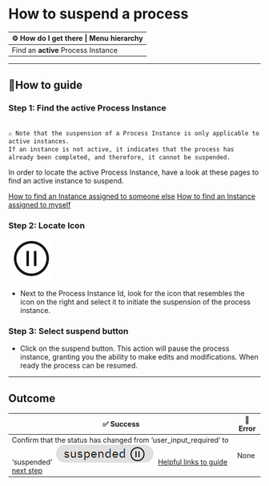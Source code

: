 # How to suspend a process


| ⚙ How do I get there \| Menu hierarchy |
| --- |
| Find an **active** Process Instance |
---

## 📔How to guide

### **Step 1: Find the active Process Instance** 

```{admonition} Note

⚠ Note that the suspension of a Process Instance is only applicable to active instances. 
If an instance is not active, it indicates that the process has already been completed, and therefore, it cannot be suspended.
```

In order to locate the active Process Instance, have a look at these pages to find an active instance to suspend.

[How to find an Instance assigned to someone else](https://www.notion.so/How-to-find-an-Instance-assigned-to-someone-else-59e45e944655411581d780cf7a010230?pvs=21) 
[How to find an Instance assigned to myself](https://github.com/sartography/spiff-arena/blob/main/docs/how_to/find_an_Instance_assigned_to_myself.md)

### **Step 2: Locate Icon** 

![img|20x21](images/suspend.png)

- Next to the Process Instance Id, look for the icon that resembles the icon on the right and select it to initiate the suspension of the process instance.

### **Step 3: Select suspend button**

- Click on the suspend button. This action will pause the process instance, granting you the ability to make edits and modifications. When ready the process can be resumed. 

---

## **Outcome**

| ✅ Success                                                     | 🚫 Error |
| ------------------------------------------------------------- | ------- |
| Confirm that the status has changed from ‘user_input_required’ to ‘suspended’ ![suspend_status](images/suspended.png) [Helpful links to guide next step](https://github.com/sartography/spiff-arena/blob/main/docs/how_to/resume_a_process.md) |None|



